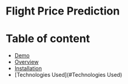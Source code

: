 # Flight Price Prediction

# Table of content
 * [Demo](#Demo)
 * [Overview](#Overview)
 * [Installation](#Installation)
 * [Technologies Used](#Technologies Used)
 
 
